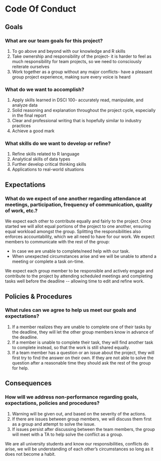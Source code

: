 # Code Of Conduct

## Goals
### What are our team goals for this project?
1. To go above and beyond with our knowledge and R skills
2. Take ownership and responsibility of the project- it is harder to feel as much responsibility for team projects, so we need to consciously reiterate ourselves
3. Work together as a group without any major conflicts- have a pleasant group project experience, making sure every voice is heard
### What do we want to accomplish?
1. Apply skills learned in DSCI 100- accurately read, manipulate, and analyze data
2. Solid reasoning and explanation throughout the project cycle, especially in the final report
3. Clear and professional writing that is hopefully similar to industry practices
4. Achieve a good mark 
### What skills do we want to develop or refine?
1. Refine skills related to R language
2. Analytical skills of data types
3. Further develop critical thinking skills
4. Applications to real-world situations

## Expectations
### What do we expect of one another regarding attendance at meetings, participation, frequency of communication, quality of work, etc.?
We expect each other to contribute equally and fairly to the project. Once started we will allot equal portions of the project to one another, ensuring equal workload amongst the group. Splitting the responsibilities also enforces accountability, which we all need to have for our work. 
We expect members to communicate with the rest of the group:

* In case we are unable to complete/need help with our task.
* When unexpected circumstances arise and we will be unable to attend a meeting or complete a task on-time.

We expect each group member to be responsible and actively engage and contribute to the project by attending scheduled meetings and completing tasks well before the deadline -- allowing time to edit and refine work.

## Policies & Procedures
### What rules can we agree to help us meet our goals and expectations?
1. If a member realizes they are unable to complete one of their tasks by the deadline, they will let the other group members know in advance of the deadline.
2. If a member is unable to complete their task, they will find another task to complete instead, so that the work is still shared equally.
3. If a team member has a question or an issue about the project, they will first try to find the answer on their own. If they are not able to solve the question after a reasonable time they should ask the rest of the group for help.

## Consequences
### How will we address non-performance regarding goals, expectations, policies and procedures?
1. Warning will be given out, and based on the severity of the actions.
2. If there are issues between group members, we will discuss them first as a group and attempt to solve the issue.
3. If issues persist after discussing between the team members, the group will meet with a TA to help solve the conflict as a group.

We are all university students and know our responsibilities, conflicts do arise, we will be understanding of each other’s circumstances so long as it does not become a habit.

